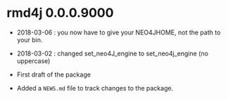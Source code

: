# rmd4j 0.0.0.9000

* 2018-03-06 : you now have to give your NEO4JHOME, not the path to your bin.

* 2018-03-02 : changed set_neo4J_engine to set_neo4j_engine (no uppercase)

* First draft of the package

* Added a `NEWS.md` file to track changes to the package.
